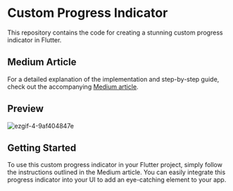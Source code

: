 # Custom Progress Indicator

This repository contains the code for creating a stunning custom progress indicator in Flutter.

## Medium Article

For a detailed explanation of the implementation and step-by-step guide, check out the accompanying [Medium article](https://medium.com/@aniketraj.go/creating-a-custom-progress-indicator-in-flutter-3a3c1b950619).


## Preview

![ezgif-4-9af404847e](https://github.com/rajaniket/custom-progress-indicator/assets/40004815/8903d2df-9578-48b2-9400-14749174aa23)

## Getting Started
To use this custom progress indicator in your Flutter project, simply follow the instructions outlined in the Medium article. You can easily integrate this progress indicator into your UI to add an eye-catching element to your app.
